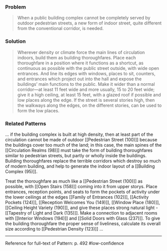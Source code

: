 ### Problem
>When a public building complex cannot be completely served by outdoor pedestrian streets, a new form of indoor street, quite different from the conventional corridor, is needed.

### Solution
>Wherever density or climate force the main lines of circulation indoors, build them as building thoroughfares. Place each thoroughfare in a position where it functions as a shortcut, as continuous as possible with the public street outside, with wide open entrances. And line its edges with windows, places to sit, counters, and entrances which project out into the hall and expose the buildings’ main functions to the public. Make it wider than a normal corridor—at least 11 feet wide and more usually, 15 to 20 feet wide; give it a high ceiling, at least 15 feet, with a glazed roof if possible and low places along the edge. If the street is several stories high, then the walkways along the edges, on the different stories, can be used to form the low places.

### Related Patterns
... if the building complex is built at high density, then at least part of the circulation cannot be made of outdoor [[Pedestrian Street (100)]] because the buildings cover too much of the land; in this case, the main spines of the [[Circulation Realms (98)]] must take the form of building thoroughfares similar to pedestrian streets, but partly or wholly inside the buildings. Building thoroughfares replace the terrible corridors which destroy so much of modern building, and help to generate the indoor layout of a [[Building Complex (95)]].

Treat the thoroughfare as much like a [[Pedestrian Street (100)]] as possible, with [[Open Stairs (158)]] coming into it from upper storys. Place entrances, reception points, and seats to form the pockets of activity under the lower ceilings at the edges [[Family of Entrances (102)]], [[Activity Pockets (124)]], [[Reception Welcomes You (149)]], [[Window Place (180)]], [[Ceiling Height Variety (190)]], and give these places strong natural light - [[Tapestry of Light and Dark (135)]]. Make a connection to adjacent rooms with [[Interior Windows (194)]] and [[Solid Doors with Glass (237)]]. To give the building thoroughfare the proper sense of liveliness, calculate its overall size according to [[Pedestrian Density (123)]] ...

---
Reference for full-text of Pattern: p. 492 #low-confidence 